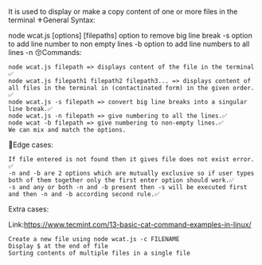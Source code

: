 It is used to display or make a copy content of one or more files in the terminal
⚜️General Syntax:

node wcat.js [options] [filepaths]
option to remove big line break -s
option to add line number to non empty lines -b
option to add line numbers to all lines -n
😚Commands:

    node wcat.js filepath => displays content of the file in the terminal ✅
    node wcat.js filepath1 filepath2 filepath3... => displays content of all files in the terminal in (contactinated form) in the given order. ✅
    node wcat.js -s filepath => convert big line breaks into a singular line break.✅
    node wcat.js -n filepath => give numbering to all the lines.✅
    node wcat -b filepath => give numbering to non-empty lines.✅
    We can mix and match the options.

😬Edge cases:

    If file entered is not found then it gives file does not exist error. ✅
    -n and -b are 2 options which are mutually exclusive so if user types both of them together only the first enter option should work.✅
    -s and any or both -n and -b present then -s will be executed first and then -n and -b according second rule.✅

Extra cases:

Link:https://www.tecmint.com/13-basic-cat-command-examples-in-linux/

    Create a new file using node wcat.js -c FILENAME
    Display $ at the end of file
    Sorting contents of multiple files in a single file
